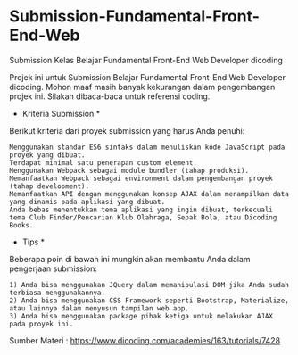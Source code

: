 # Submission-Fundamental-Front-End-Web
Submission Kelas Belajar Fundamental Front-End Web Developer dicoding 

Projek ini untuk Submission Belajar Fundamental Front-End Web Developer dicoding. 
Mohon maaf masih banyak kekurangan dalam pengembangan projek ini. Silakan dibaca-baca untuk referensi coding.

* Kriteria Submission *

Berikut kriteria dari proyek submission yang harus Anda penuhi:

    Menggunakan standar ES6 sintaks dalam menuliskan kode JavaScript pada proyek yang dibuat.
    Terdapat minimal satu penerapan custom element.
    Menggunakan Webpack sebagai module bundler (tahap produksi).
    Memanfaatkan Webpack sebagai environment dalam pengembangan proyek (tahap development).
    Memanfaatkan API dengan menggunakan konsep AJAX dalam menampilkan data yang dinamis pada aplikasi yang dibuat.
    Anda bebas menentukkan tema aplikasi yang ingin dibuat, terkecuali tema Club Finder/Pencarian Klub Olahraga, Sepak Bola, atau Dicoding Books.
    
    
* Tips *

Beberapa poin di bawah ini mungkin akan membantu Anda dalam pengerjaan submission:

    1) Anda bisa menggunakan JQuery dalam memanipulasi DOM jika Anda sudah terbiasa menggunakannya.
    2) Anda bisa menggunakan CSS Framework seperti Bootstrap, Materialize, atau lainnya dalam menyusun tampilan web app.
    3) Anda bisa menggunakan package pihak ketiga untuk melakukan AJAX pada proyek ini.    
    
Sumber Materi : https://www.dicoding.com/academies/163/tutorials/7428
